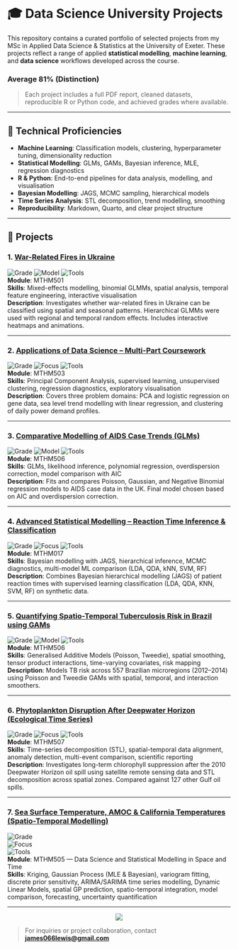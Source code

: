# 🎓 Data Science University Projects

This repository contains a curated portfolio of selected projects from my MSc in Applied Data Science & Statistics at the University of Exeter. These projects reflect a range of applied **statistical modelling**, **machine learning**, and **data science** workflows developed across the course.

### Average 81% (Distinction)

> Each project includes a full PDF report, cleaned datasets, reproducible R or Python code, and achieved grades where available.

---

## 🔧 Technical Proficiencies

- **Machine Learning**: Classification models, clustering, hyperparameter tuning, dimensionality reduction
- **Statistical Modelling**: GLMs, GAMs, Bayesian inference, MLE, regression diagnostics
- **R & Python**: End-to-end pipelines for data analysis, modelling, and visualisation
- **Bayesian Modelling**: JAGS, MCMC sampling, hierarchical models
- **Time Series Analysis**: STL decomposition, trend modelling, smoothing
- **Reproducibility**: Markdown, Quarto, and clear project structure

---

## 📁 Projects

### 1. [War-Related Fires in Ukraine](https://github.com/KetchupJL/university-projects/tree/main/Ukraine%20War-Fire%20Project)  
![Grade](https://img.shields.io/badge/Grade-82%25-blue) ![Model](https://img.shields.io/badge/Model-GLMMs-success) ![Tools](https://img.shields.io/badge/Tools-R%2C%20sf%2C%20gganimate-informational)  
**Module**: MTHM501  
**Skills**: Mixed-effects modelling, binomial GLMMs, spatial analysis, temporal feature engineering, interactive visualisation  
**Description**: Investigates whether war-related fires in Ukraine can be classified using spatial and seasonal patterns. Hierarchical GLMMs were used with regional and temporal random effects. Includes interactive heatmaps and animations.

---

### 2. [Applications of Data Science – Multi-Part Coursework](https://github.com/KetchupJL/university-projects/tree/main/MTHM503%20-%20Project)  
![Grade](https://img.shields.io/badge/Grade-74%25-blue) ![Focus](https://img.shields.io/badge/Focus-PCA%2C%20Clustering%2C%20Regression-yellow) ![Tools](https://img.shields.io/badge/Tools-Python%2C%20scikit--learn%2C%20matplotlib-informational)  
**Module**: MTHM503  
**Skills**: Principal Component Analysis, supervised learning, unsupervised clustering, regression diagnostics, exploratory visualisation  
**Description**: Covers three problem domains: PCA and logistic regression on gene data, sea level trend modelling with linear regression, and clustering of daily power demand profiles.

---

### 3. [Comparative Modelling of AIDS Case Trends (GLMs)](https://github.com/KetchupJL/university-projects/tree/main/Statistical%20Data%20Modelling%20Projects%20-%20MTHM506/Coursework%201%20-%20Practical%20Modelling%20Excersises%20and%20Theoretical%20Problems)  
![Grade](https://img.shields.io/badge/Grade-84%25-blue) ![Model](https://img.shields.io/badge/Model-Generalised_Linear_Models_(Tweedie)%20-green) ![Tools](https://img.shields.io/badge/Tools-R%2C%20GLM%2C%20ggplot2-informational)  
**Module**: MTHM506  
**Skills**: GLMs, likelihood inference, polynomial regression, overdispersion correction, model comparison with AIC  
**Description**: Fits and compares Poisson, Gaussian, and Negative Binomial regression models to AIDS case data in the UK. Final model chosen based on AIC and overdispersion correction.

---

### 4. [Advanced Statistical Modelling – Reaction Time Inference & Classification](https://github.com/KetchupJL/university-projects/tree/main/Advanced%20Topics%20In%20Statistics)  
![Grade](https://img.shields.io/badge/Grade-85%25-blue) ![Focus](https://img.shields.io/badge/Methods-Bayesian%20%2B%20ML-brightgreen) ![Tools](https://img.shields.io/badge/Tools-R%2C%20JAGS%2C%20caret-informational)  
**Module**: MTHM017  
**Skills**: Bayesian modelling with JAGS, hierarchical inference, MCMC diagnostics, multi-model ML comparison (LDA, QDA, kNN, SVM, RF)  
**Description**: Combines Bayesian hierarchical modelling (JAGS) of patient reaction times with supervised learning classification (LDA, QDA, KNN, SVM, RF) on synthetic data.

---

### 5. [Quantifying Spatio-Temporal Tuberculosis Risk in Brazil using GAMs](https://github.com/KetchupJL/university-projects/tree/main/Statistical%20Data%20Modelling%20Projects%20-%20MTHM506/Coursework%202%20-%20Project)  
![Grade](https://img.shields.io/badge/Grade-76%25-blue) ![Model](https://img.shields.io/badge/Model-GAMs-purple) ![Tools](https://img.shields.io/badge/Tools-R%2C%20mgcv%2C%20gratia-informational)  
**Module**: MTHM506  
**Skills**: Generalised Additive Models (Poisson, Tweedie), spatial smoothing, tensor product interactions, time-varying covariates, risk mapping  
**Description**: Models TB risk across 557 Brazilian microregions (2012–2014) using Poisson and Tweedie GAMs with spatial, temporal, and interaction smoothers.

---

### 6. [Phytoplankton Disruption After Deepwater Horizon (Ecological Time Series)](https://github.com/KetchupJL/university-projects/tree/main/Long-Term%20Phytoplankton%20Disruption%20in%20the%20Gulf%20of%20Mexico)  
![Grade](https://img.shields.io/badge/Grade-83%25-blue) 
![Focus](https://img.shields.io/badge/Focus-STL_Decomposition_and_Spatio--temporal_Trends-blueviolet)
![Tools](https://img.shields.io/badge/Tools-R%2C%20terra%2C%20forecast-informational)  
**Module**: MTHM507  
**Skills**: Time-series decomposition (STL), spatial-temporal data alignment, anomaly detection, multi-event comparison, scientific reporting  
**Description**: Investigates long-term chlorophyll suppression after the 2010 Deepwater Horizon oil spill using satellite remote sensing data and STL decomposition across spatial zones. Compared against 127 other Gulf oil spills.

---

### 7. [Sea Surface Temperature, AMOC & California Temperatures (Spatio-Temporal Modelling)](https://github.com/KetchupJL/university-projects/tree/main/Modelling%20in%20Space%20and%20Time)    
![Grade](https://img.shields.io/badge/Grade-94%25-blue)  
![Focus](https://img.shields.io/badge/Focus-Spatial%20%2B%20Temporal%20%2B%20SpatioTemporal%20Modelling-blueviolet)  
![Tools](https://img.shields.io/badge/Tools-R%2C%20geoR%2C%20gstat%2C%20forecast%2C%20spBayes%2C%20dlm-informational)  
**Module**: MTHM505 — Data Science and Statistical Modelling in Space and Time  
**Skills**: Kriging, Gaussian Process (MLE & Bayesian), variogram fitting, discrete prior sensitivity, ARIMA/SARIMA time series modelling, Dynamic Linear Models, spatial GP prediction, spatio-temporal integration, model comparison, forecasting, uncertainty quantification  


---

<p align="center">
  <img src="https://img.shields.io/badge/MSc%20Coursework-Data%20Science%20%26%20Statistics-blue?style=for-the-badge"/>
</p>

> For inquiries or project collaboration, contact **james066lewis@gmail.com**
